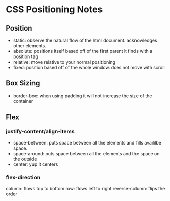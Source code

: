 # CSS Positioning Notes

## Position

- static: observe the natural flow of the html document. acknowledges other elements.
- absolute: positions itself based off of the first parent it finds with a position tag
- relative: move relative to your normal positioning
- fixed: position based off of the whole window. does not move with scroll


## Box Sizing

- border-box: when using padding it will not increase the size of the container


## Flex

### justify-content/align-items
- space-between: puts space between all the elements and fills availilbe space.
- space-around: puts space between all the elements and the space on the outside
- center: yup it centers

### flex-direction
column: flows top to bottom
row: flows left to right
reverse-column: flips the order